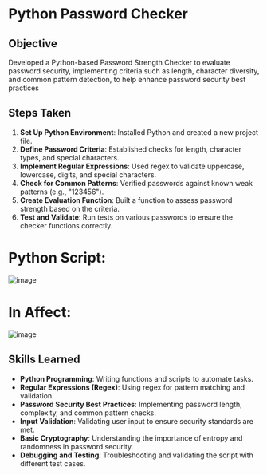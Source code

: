 # Python Password Checker

## Objective
Developed a Python-based Password Strength Checker to evaluate password security, implementing criteria such as length, character diversity, and common pattern detection, to help enhance password security best practices


## Steps Taken
1. **Set Up Python Environment**: Installed Python and created a new project file.
2. **Define Password Criteria**: Established checks for length, character types, and special characters.
3. **Implement Regular Expressions**: Used regex to validate uppercase, lowercase, digits, and special characters.
4. **Check for Common Patterns**: Verified passwords against known weak patterns (e.g., "123456").
5. **Create Evaluation Function**: Built a function to assess password strength based on the criteria.
6. **Test and Validate**: Run tests on various passwords to ensure the checker functions correctly.





# Python Script:

![image](https://github.com/user-attachments/assets/c4d45435-85b3-4482-b7f3-dd15571a6dca)




# In Affect:



![image](https://github.com/user-attachments/assets/3b0d61cb-8349-4f91-b76b-873ede31c066)





## Skills Learned
- **Python Programming**: Writing functions and scripts to automate tasks.
- **Regular Expressions (Regex)**: Using regex for pattern matching and validation.
- **Password Security Best Practices**: Implementing password length, complexity, and common pattern checks.
- **Input Validation**: Validating user input to ensure security standards are met.
- **Basic Cryptography**: Understanding the importance of entropy and randomness in password security.
- **Debugging and Testing**: Troubleshooting and validating the script with different test cases.



